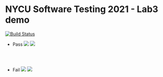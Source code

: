 # NYCU Software Testing 2021 - Lab3 demo
[![Build Status](https://travis-ci.com/ching5417/0856174.svg?branch=main)](https://travis-ci.com/ching5417/0856174)

- Pass
![](https://i.imgur.com/IYp8H1B.png)
![](https://i.imgur.com/eaxrNjM.png)

<br><br>

- Fail
![](https://i.imgur.com/4VF8mq6.png)
![](https://i.imgur.com/BP5py9x.png)
